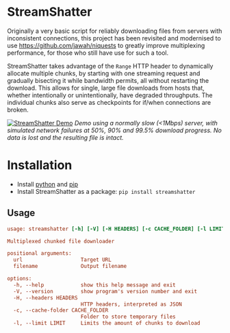 # StreamShatter
Originally a very basic script for reliably downloading files from servers with inconsistent connections, this project has been revisited and modernised to use https://github.com/jawah/niquests to greatly improve multiplexing performance, for those who still have use for such a tool.

StreamShatter takes advantage of the `Range` HTTP header to dynamically allocate multiple chunks, by starting with one streaming request and gradually bisecting it while bandwidth permits, all without restarting the download. This allows for single, large file downloads from hosts that, whether intentionally or unintentionally, have degraded throughputs. The individual chunks also serve as checkpoints for if/when connections are broken.

[![StreamShatter Demo](https://mizabot.xyz/u/wKqLyLRQGJ_wxOHH43B3BGwUpGm3/vlcsnap-2025-09-11-21h15m45s858.png)](https://mizabot.xyz/u/-KLSsIklGJ_wxOHH4xH332ACdm0F/StreamShatter_Demo_-_Made_with_Clipchamp.mp4)
<i>Demo using a normally slow (&lt;1Mbps) server, with simulated network failures at 50%, 90% and 99.5% download progress. No data is lost and the resulting file is intact.</i>

# Installation
- Install [python](https://www.python.org) and [pip](https://pip.pypa.io/en/stable/)
- Install StreamShatter as a package:
`pip install streamshatter`

## Usage
```ini
usage: streamshatter [-h] [-V] [-H HEADERS] [-c CACHE_FOLDER] [-l LIMIT] url [filename]

Multiplexed chunked file downloader

positional arguments:
  url                   Target URL
  filename              Output filename

options:
  -h, --help            show this help message and exit
  -V, --version         show program's version number and exit
  -H, --headers HEADERS
                        HTTP headers, interpreted as JSON
  -c, --cache-folder CACHE_FOLDER
                        Folder to store temporary files
  -l, --limit LIMIT     Limits the amount of chunks to download
```